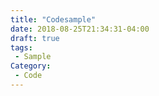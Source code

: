 ```yaml
---
title: "Codesample"
date: 2018-08-25T21:34:31-04:00
draft: true
tags:
 - Sample
Category:
 - Code
---
```


